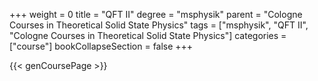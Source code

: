 +++
weight = 0
title = "QFT II"
degree = "msphysik"
parent = "Cologne Courses in Theoretical Solid State Physics"
tags = ["msphysik", "QFT II", "Cologne Courses in Theoretical Solid State Physics"]
categories = ["course"]
bookCollapseSection = false
+++

{{< genCoursePage >}}
